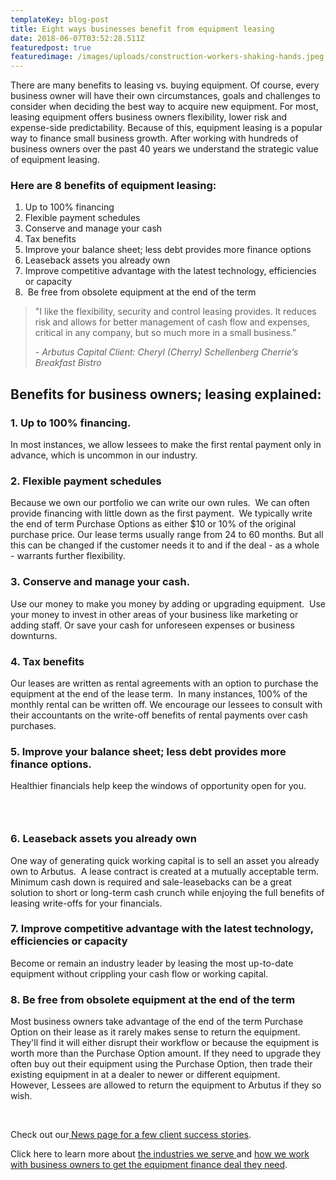 ```yaml
---
templateKey: blog-post
title: Eight ways businesses benefit from equipment leasing
date: 2018-06-07T03:52:28.511Z
featuredpost: true
featuredimage: /images/uploads/construction-workers-shaking-hands.jpeg
---
```

There are many benefits to leasing vs. buying equipment. Of course, every business owner will have their own circumstances, goals and challenges to consider when deciding the best way to acquire new equipment. For most, leasing equipment offers business owners flexibility, lower risk and expense-side predictability. Because of this, equipment leasing is a popular way to finance small business growth. After working with hundreds of business owners over the past 40 years we understand the strategic value of equipment leasing.

### Here are 8 benefits of equipment leasing:

1. Up to 100% financing
2. Flexible payment schedules
3. Conserve and manage your cash
4. Tax benefits
5. Improve your balance sheet; less debt provides more finance options
6. Leaseback assets you already own
7. Improve competitive advantage with the latest technology, efficiencies or capacity
8.  Be free from obsolete equipment at the end of the term



> "I like the flexibility, security and control leasing provides. It reduces risk and allows for better management of cash flow and expenses, critical in any company, but so much more in a small business.”
>
> \- *Arbutus Capital Client: Cheryl (Cherry) Schellenberg Cherrie’s Breakfast Bistro*



## Benefits for business owners; leasing explained: 

### 1. Up to 100% financing.

In most instances, we allow lessees to make the first rental payment only in advance, which is uncommon in our industry.

### 2. Flexible payment schedules

Because we own our portfolio we can write our own rules.  We can often provide financing with little down as the first payment.  We typically write the end of term Purchase Options as either $10 or 10% of the original purchase price. Our lease terms usually range from 24 to 60 months. But all this can be changed if the customer needs it to and if the deal - as a whole  - warrants further flexibility.

### 3. Conserve and manage your cash.

Use our money to make you money by adding or upgrading equipment.  Use your money to invest in other areas of your business like marketing or adding staff. Or save your cash for unforeseen expenses or business downturns. 

### 4. Tax benefits 

Our leases are written as rental agreements with an option to purchase the equipment at the end of the lease term.  In many instances, 100% of the monthly rental can be written off. We encourage our lessees to consult with their accountants on the write-off benefits of rental payments over cash purchases.

### 5. Improve your balance sheet; less debt provides more finance options.  

Healthier financials help keep the windows of opportunity open for you.

###  

### 6. Leaseback assets you already own  

One way of generating quick working capital is to sell an asset you already own to Arbutus.  A lease contract is created at a mutually acceptable term. Minimum cash down is required and sale-leasebacks can be a great solution to short or long-term cash crunch while enjoying the full benefits of leasing write-offs for your financials.  

### 7. Improve competitive advantage with the latest technology, efficiencies or capacity

Become or remain an industry leader by leasing the most up-to-date equipment without crippling your cash flow or working capital.

### 8. Be free from obsolete equipment at the end of the term

Most business owners take advantage of the end of the term Purchase Option on their lease as it rarely makes sense to return the equipment.  They'll find it will either disrupt their workflow or because the equipment is worth more than the Purchase Option amount. If they need to upgrade they often buy out their equipment using the Purchase Option, then trade their existing equipment in at a dealer to newer or different equipment. However, Lessees are allowed to return the equipment to Arbutus if they so wish.

 

Check out our[ News page for a few client success stories](https://arbutuscapital.com/blog).

Click here to learn more about [the industries we serve ](https://arbutuscapital.com/industries)and [how we work with business owners to get the equipment finance deal they need](https://arbutuscapital.com/steps-benefits).